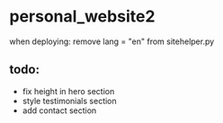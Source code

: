 # personal_website2

when deploying: remove lang = "en" from sitehelper.py

## todo:
- fix height in hero section
- style testimonials section
- add contact section